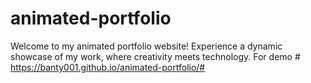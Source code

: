 # animated-portfolio
Welcome to my animated portfolio website! Experience a dynamic showcase of my work, where creativity meets technology.
For demo # https://banty001.github.io/animated-portfolio/#
